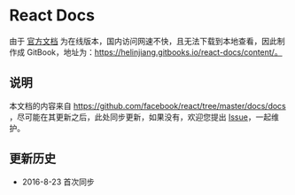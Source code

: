 # React Docs
由于 [官方文档](https://facebook.github.io/react/docs/getting-started.html) 为在线版本，国内访问网速不快，且无法下载到本地查看，因此制作成 GitBook，地址为：https://helinjiang.gitbooks.io/react-docs/content/。

## 说明
本文档的内容来自 https://github.com/facebook/react/tree/master/docs/docs ，尽可能在其更新之后，此处同步更新，如果没有，欢迎您提出 [Issue](https://github.com/helinjiang/react-docs/issues)，一起维护。

## 更新历史
- 2016-8-23 首次同步